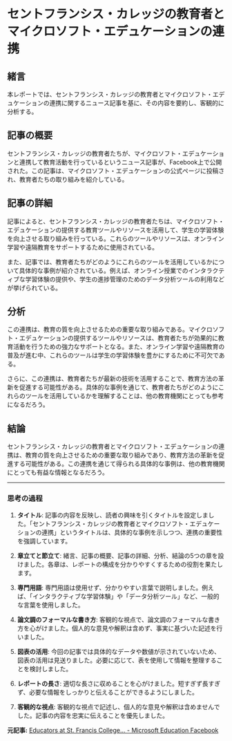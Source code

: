 # セントフランシス・カレッジの教育者とマイクロソフト・エデュケーションの連携

## 緒言

本レポートでは、セントフランシス・カレッジの教育者とマイクロソフト・エデュケーションの連携に関するニュース記事を基に、その内容を要約し、客観的に分析する。

## 記事の概要

セントフランシス・カレッジの教育者たちが、マイクロソフト・エデュケーションと連携して教育活動を行っているというニュース記事が、Facebook上で公開された。この記事は、マイクロソフト・エデュケーションの公式ページに投稿され、教育者たちの取り組みを紹介している。

## 記事の詳細

記事によると、セントフランシス・カレッジの教育者たちは、マイクロソフト・エデュケーションの提供する教育ツールやリソースを活用して、学生の学習体験を向上させる取り組みを行っている。これらのツールやリソースは、オンライン学習や遠隔教育をサポートするために使用されている。

また、記事では、教育者たちがどのようにこれらのツールを活用しているかについて具体的な事例が紹介されている。例えば、オンライン授業でのインタラクティブな学習体験の提供や、学生の進捗管理のためのデータ分析ツールの利用などが挙げられている。

## 分析

この連携は、教育の質を向上させるための重要な取り組みである。マイクロソフト・エデュケーションの提供するツールやリソースは、教育者たちが効果的に教育活動を行うための強力なサポートとなる。また、オンライン学習や遠隔教育の普及が進む中、これらのツールは学生の学習体験を豊かにするために不可欠である。

さらに、この連携は、教育者たちが最新の技術を活用することで、教育方法の革新を促進する可能性がある。具体的な事例を通じて、教育者たちがどのようにこれらのツールを活用しているかを理解することは、他の教育機関にとっても参考になるだろう。

## 結論

セントフランシス・カレッジの教育者とマイクロソフト・エデュケーションの連携は、教育の質を向上させるための重要な取り組みであり、教育方法の革新を促進する可能性がある。この連携を通じて得られる具体的な事例は、他の教育機関にとっても有益な情報となるだろう。

---

### 思考の過程

1. **タイトル**: 記事の内容を反映し、読者の興味を引くタイトルを設定しました。「セントフランシス・カレッジの教育者とマイクロソフト・エデュケーションの連携」というタイトルは、具体的な事例を示しつつ、連携の重要性を強調しています。

2. **章立てと節立て**: 緒言、記事の概要、記事の詳細、分析、結論の5つの章を設けました。各章は、レポートの構成を分かりやすくするための役割を果たします。

3. **専門用語**: 専門用語は使用せず、分かりやすい言葉で説明しました。例えば、「インタラクティブな学習体験」や「データ分析ツール」など、一般的な言葉を使用しました。

4. **論文調のフォーマルな書き方**: 客観的な視点で、論文調のフォーマルな書き方を心がけました。個人的な意見や解釈は含めず、事実に基づいた記述を行いました。

5. **図表の活用**: 今回の記事では具体的なデータや数値が示されていないため、図表の活用は見送りました。必要に応じて、表を使用して情報を整理することを検討しました。

6. **レポートの長さ**: 適切な長さに収めることを心がけました。短すぎず長すぎず、必要な情報をしっかりと伝えることができるようにしました。

7. **客観的な視点**: 客観的な視点で記述し、個人的な意見や解釈は含めませんでした。記事の内容を忠実に伝えることを優先しました。

**元記事:** [Educators at St. Francis College... - Microsoft Education Facebook](https://www.facebook.com/story.php?story_fbid=1074084541428572&id=100064811073795)